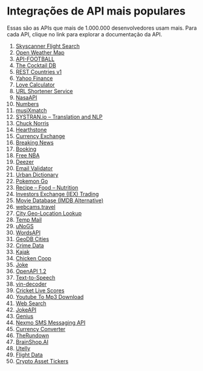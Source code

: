 # Integrações de API mais populares

Essas são as APIs que mais de 1.000.000 desenvolvedores usam mais. Para cada API, clique no link para explorar a documentação da API.

<ol>
        <li><a href="https://rapidapi.com/skyscanner/api/skyscanner-flight-search">Skyscanner Flight
                Search</a></li>
        <li><a href="https://rapidapi.com/community/api/open-weather-map">Open Weather Map</a></li>
        <li><a href="https://rapidapi.com/api-sports/api/api-football">API-FOOTBALL</a></li>
        <li><a href="https://rapidapi.com/thecocktaildb/api/the-cocktail-db">The Cocktail DB</a></li>
        <li><a href="https://rapidapi.com/apilayernet/api/rest-countries-v1">REST Countries v1</a></li>
        <li><a href="https://rapidapi.com/apidojo/api/yahoo-finance1">Yahoo Finance</a></li>
        <li><a href="https://rapidapi.com/ajith/api/love-calculator">Love Calculator</a></li>
        <li><a href="https://rapidapi.com/BigLobster/api/url-shortener-service">URL Shortener
                Service</a></li>
        <li><a href="https://rapidapi.com/search/space">NasaAPI</a></li>
        <li><a href="https://rapidapi.com/divad12/api/numbers-1">Numbers</a></li>
        <li><a href="https://rapidapi.com/blog/top-free-music-data-apis/">musiXmatch</a></li>
        <li><a href="https://rapidapi.com/systran/api/systran-io-translation-and-nlp">SYSTRAN.io –
                Translation and
                NLP</a></li>
        <li><a href="https://rapidapi.com/matchilling/api/chuck-norris">Chuck Norris</a></li>
        <li><a href="https://rapidapi.com/omgvamp/api/hearthstone">Hearthstone</a></li>
        <li><a href="https://rapidapi.com/fyhao/api/currency-exchange">Currency Exchange</a></li>
        <li><a href="https://rapidapi.com/MyAllies/api/breaking-news">Breaking News</a></li>
        <li><a href="https://rapidapi.com/apidojo/api/hotels4">Booking</a></li>
        <li><a href="https://rapidapi.com/theapiguy/api/free-nba">Free NBA</a></li>
        <li><a href="https://rapidapi.com/deezerdevs/api/deezer-1">Deezer</a></li>
        <li><a href="https://rapidapi.com/pozzad/api/email-validator-1">Email Validator</a></li>
        <li><a href="https://rapidapi.com/community/api/urban-dictionary">Urban Dictionary</a></li>
        <li><a href="https://rapidapi.com/brianiswu/api/pokemon-go1">Pokemon Go</a></li>
        <li><a href="https://rapidapi.com/spoonacular/api/recipe-food-nutrition">Recipe – Food –
                Nutrition</a></li>
        <li><a href="https://rapidapi.com/eec19846/api/investors-exchange-iex-trading">Investors
                Exchange (IEX)
                Trading</a></li>
        <li><a href="https://rapidapi.com/rapidapi/api/movie-database-imdb-alternative">Movie Database
                (IMDB
                Alternative)</a></li>
        <li><a href="https://rapidapi.com/webcams.travel/api/webcams-travel">webcams.travel</a></li>
        <li><a href="https://rapidapi.com/dev132/api/city-geo-location-lookup">City Geo-Location
                Lookup</a></li>
        <li><a href="https://rapidapi.com/Privatix/api/temp-mail">Temp Mail</a>
        </li>
        <li><a href="https://rapidapi.com/unogs/api/unogs">uNoGS</a></li>
        <li><a href="https://rapidapi.com/dpventures/api/wordsapi">WordsAPI</a>
        </li>
        <li><a href="https://rapidapi.com/wirefreethought/api/geodb-cities">GeoDB Cities</a></li>
        <li><a href="https://rapidapi.com/jgentes/api/crime-data">Crime Data</a>
        </li>
        <li><a href="https://rapidapi.com/apidojo/api/hotels4">Kajak</a></li>
        <li><a href="https://rapidapi.com/collection/metacritic-api-alternatives">Chicken Coop</a></li>
        <li><a href="https://rapidapi.com/LemmoTresto/api/joke3">Joke</a></li>
        <li><a href="https://rapidapi.com/transloc/api/openapi-1-2">OpenAPI 1.2</a></li>
        <li><a href="https://rapidapi.com/voicerss/api/text-to-speech-1">Text-to-Speech</a></li>
        <li><a href="https://rapidapi.com/vinfreecheck/api/vin-decoder-1">vin-decoder</a></li>
        <li><a href="https://rapidapi.com/dev132/api/cricket-live-scores">Cricket Live Scores</a></li>
        <li><a href="https://rapidapi.com/CoolGuruji/api/youtube-to-mp3-download">Youtube To Mp3
                Download</a></li>
        <li><a href="https://rapidapi.com/contextualwebsearch/api/web-search">Web Search</a></li>
        <li><a href="https://rapidapi.com/Sv443/api/jokeapi">JokeAPI</a></li>
        <li><a href="https://rapidapi.com/brianiswu/api/genius">Genius</a></li>
        <li><a href="https://rapidapi.com/nexmo/api/nexmo-sms-messaging">Nexmo SMS Messaging API</a>
        </li>
        <li><a href="https://rapidapi.com/natkapral/api/currency-converter5">Currency Converter</a></li>
        <li><a href="https://rapidapi.com/therundown/api/therundown">TheRundown</a></li>
        <li><a href="https://rapidapi.com/Acobot/api/brainshop-ai">BrainShop.AI</a></li>
        <li><a href="https://rapidapi.com/utelly/api/utelly">Utelly</a></li>
        <li><a href="https://rapidapi.com/Travelpayouts/api/flight-data">Flight Data</a></li>
        <li><a href="https://rapidapi.com/BraveNewCoin/api/bravenewcoin">Crypto Asset Tickers</a></li>
</ol>
